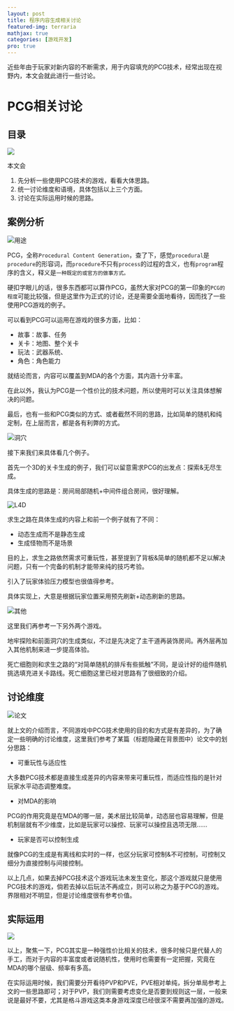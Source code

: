 ```yaml
---
layout: post
title: 程序内容生成相关讨论
featured-img: terraria
mathjax: true
categories: [游戏开发]
pro: true
---
```


近些年由于玩家对新内容的不断需求，用于内容填充的PCG技术，经常出现在视野内，本文会就此进行一些讨论。

<!--more-->


# PCG相关讨论


## 目录
![](/assets/img/skill/PCG/2.jpg)

本文会

1. 先分析一些使用PCG技术的游戏，看看大体思路。
2. 统一讨论维度和语境，具体包括以上三个方面。
3. 讨论在实际运用时候的思路。


## 案例分析

![用途](/assets/img/skill/PCG/3.jpg)

PCG，全称`Procedural Content Generation`，查了下，感觉`procedural`是`procedure`的形容词，而`procedure`不只有`process`的过程的含义，也有`program`程序的含义，释义是`一种既定的或官方的做事方式。`

硬扣字眼儿的话，很多东西都可以算作PCG，虽然大家对PCG的第一印象的`PCG的程度`可能比较强，但是这里作为正式的讨论，还是需要全面地看待，因而找了一些使用PCG游戏的例子。

可以看到PCG可以运用在游戏的很多方面，比如：

+ 故事：故事、任务
+ 关卡：地图、整个关卡
+ 玩法：武器系统、
+ 角色：角色能力

就结论而言，内容可以覆盖到MDA的各个方面，其内涵十分丰富。

在此以外，我认为PCG是一个性价比的技术问题，所以使用时可以关注具体想解决的问题。

最后，也有一些和PCG类似的方式、或者截然不同的思路，比如简单的随机和纯定制，在上层而言，都是各有利弊的方式。

![洞穴](/assets/img/skill/PCG/4.jpg)

接下来我们来具体看几个例子。

首先一个3D的关卡生成的例子，我们可以留意需求PCG的出发点：探索&无尽生成。

具体生成的思路是：房间局部随机+中间件组合房间，很好理解。


![L4D](/assets/img/skill/PCG/5.jpg)

求生之路在具体生成的内容上和前一个例子就有了不同：

+ 动态生成而不是静态生成
+ 生成怪物而不是场景

目的上，求生之路依然需求可重玩性，甚至提到了背板&简单的随机都不足以解决问题，只有一个完备的机制才能带来纯的技巧考验。

引入了玩家体验压力模型也很值得参考。

具体实现上，大意是根据玩家位置采用预先刷新+动态刷新的思路。

![其他](/assets/img/skill/PCG/6.jpg)

这里我们再参考一下另外两个游戏。

地牢探险和前面洞穴的生成类似，不过是先决定了主干道再装饰房间。再外层再加入其他机制来进一步提高体验。

死亡细胞则和求生之路的“对简单随机的排斥有些抵触”不同，是设计好的组件随机挑选填充进关卡路线。死亡细胞这里已经对思路有了很细致的介绍。


## 讨论维度

![论文](/assets/img/skill/PCG/7.jpg)

就上文的介绍而言，不同游戏中PCG技术使用的目的和方式是有差异的，为了确定一些明确的讨论维度，这里我们参考了某篇（标题隐藏在背景图中）论文中的划分思路：

+ 可重玩性与适应性

大多数PCG技术都是直接生成差异的内容来带来可重玩性，而适应性指的是针对玩家水平动态调整难度。

+ 对MDA的影响

PCG的作用究竟是在MDA的哪一层，美术层比较简单，动态层也容易理解，但是机制层就有不少维度，比如是玩家可以操控、玩家可以操控且选项无限……

+ 玩家是否可以控制生成

就像PCG的生成是有离线和实时的一样，也区分玩家可控制&不可控制，可控制又细分为直接控制与间接控制。

以上几点，如果去掉PCG技术这个游戏玩法未发生变化，那这个游戏就只是使用PCG技术的游戏，倘若去掉以后玩法不再成立，则可以称之为基于PCG的游戏。界限相对不明显，但是讨论维度很有参考价值。


## 实际运用


![](/assets/img/skill/PCG/8.jpg)


以上，聚焦一下，PCG其实是一种强性价比相关的技术，很多时候只是代替人的手工，而对于内容的丰富度或者说随机性，使用时也需要有一定把握，究竟在MDA的哪个层级、频率有多高。

在实际运用时候，我们需要分开看待PVP和PVE，PVE相对单纯，拆分单局参考上文的一些思路即可；对于PVP，我们则需要考虑变化是否要到规则这一层，一般来说是最好不要，尤其是格斗游戏这类本身游戏深度已经很深不需要再加强的游戏。
